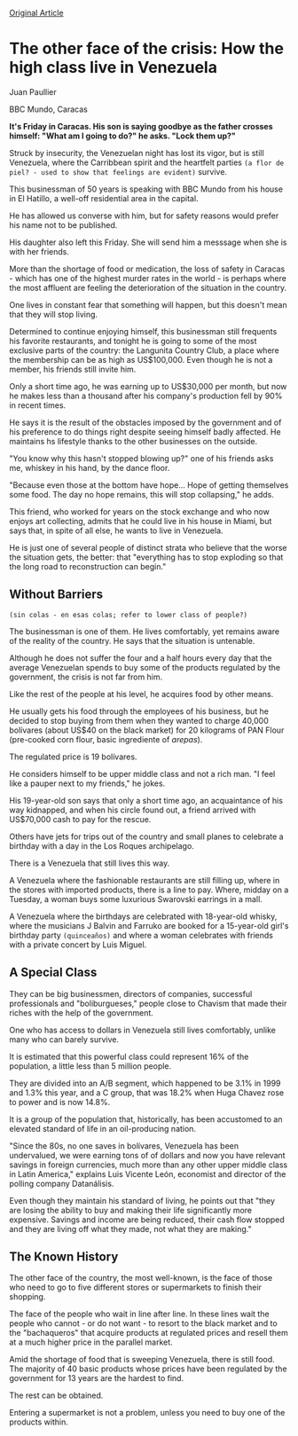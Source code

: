 [Original Article](http://www.bbc.com/mundo/noticias-america-latina-36680377)

The other face of the crisis: How the high class live in Venezuela
==================================================================

Juan Paullier

BBC Mundo, Caracas

**It's Friday in Caracas. His son is saying goodbye as the father crosses himself: "What am I going to do?" he asks. "Lock them up?"**

Struck by insecurity, the Venezuelan night has lost its vigor, but is still Venezuela, where the Carribbean spirit and the heartfelt parties `(a flor de piel? - used to show that feelings are evident)` survive.

This businessman of 50 years is speaking with BBC Mundo from his house in El Hatillo, a well-off residential area in the capital.

He has allowed us converse with him, but for safety reasons would prefer his name not to be published.

His daughter also left this Friday. She will send him a messsage when she is with her friends.

More than the shortage of food or medication, the loss of safety in Caracas - which has one of the highest murder rates in the world - is perhaps where the most affluent are feeling the deterioration of the situation in the country.

One lives in constant fear that something will happen, but this doesn't mean that they will stop living.

Determined to continue enjoying himself, this businessman still frequents his favorite restaurants, and tonight he is going to some of the most exclusive parts of the country: the Langunita Country Club, a place where the membership can be as high as US$100,000. Even though he is not a member, his friends still invite him.

Only a short time ago, he was earning up to US$30,000 per month, but now he makes less than a thousand after his company's production fell by 90% in recent times.

He says it is the result of the obstacles imposed by the government and of his preference to do things right despite seeing himself badly affected. He maintains hs lifestyle thanks to the other businesses on the outside.

"You know why this hasn't stopped blowing up?" one of his friends asks me, whiskey in his hand, by the dance floor.

"Because even those at the bottom have hope... Hope of getting themselves some food. The day no hope remains, this will stop collapsing," he adds.

This friend, who worked for years on the stock exchange and who now enjoys art collecting, admits that he could live in his house in Miami, but says that, in spite of all else, he wants to live in Venezuela.

He is just one of several people of distinct strata who believe that the worse the situation gets, the better: that "everything has to stop exploding so that the long road to reconstruction can begin."

Without Barriers
----------------
`(sin colas - en esas colas; refer to lower class of people?)`

The businessman is one of them. He lives comfortably, yet remains aware of the reality of the country. He says that the situation is untenable.

Although he does not suffer the four and a half hours every day that the average Venezuelan spends to buy some of the products regulated by the government, the crisis is not far from him.

Like the rest of the people at his level, he acquires food by other means.

He usually gets his food through the employees of his business, but he decided to stop buying from them when they wanted to charge 40,000 bolívares (about US$40 on the black market) for 20 kilograms of PAN Flour (pre-cooked corn flour, basic ingrediente of *arepas*).

The regulated price is 19 bolívares.

He considers himself to be upper middle class and not a rich man. "I feel like a pauper next to my friends," he jokes.

His 19-year-old son says that only a short time ago, an acquaintance of his way kidnapped, and when his circle found out, a friend arrived with US$70,000 cash to pay for the rescue.

Others have jets for trips out of the country and small planes to celebrate a birthday with a day in the Los Roques archipelago.

There is a Venezuela that still lives this way.

A Venezuela where the fashionable restaurants are still filling up, where in the stores with imported products, there is a line to pay. Where, midday on a Tuesday, a woman buys some luxurious Swarovski earrings in a mall.

A Venezuela where the birthdays are celebrated with 18-year-old whisky, where the musicians J Balvin and Farruko are booked for a 15-year-old girl's birthday party `(quinceaños)` and where a woman celebrates with friends with a private concert by Luis Miguel.

A Special Class
---------------

They can be big businessmen, directors of companies, successful professionals and "boliburgueses," people close to Chavism that made their riches with the help of the government.

One who has access to dollars in Venezuela still lives comfortably, unlike many who can barely survive.

It is estimated that this powerful class could represent 16% of the population, a little less than 5 million people.

They are divided into an A/B segment, which happened to be 3.1% in 1999 and 1.3% this year, and a C group, that was 18.2% when Huga Chavez rose to power and is now 14.8%.

It is a group of the population that, historically, has been accustomed to an elevated standard of life in an oil-producing nation.

"Since the 80s, no one saves in bolívares, Venezuela has been undervalued, we were earning tons of of dollars and now you have relevant savings in foreign currencies, much more than any other upper middle class in Latin America," explains Luis Vicente León, economist and director of the polling company Datanálisis.

Even though they maintain his standard of living, he points out that "they are losing the ability to buy and making their life significantly more expensive. Savings and income are being reduced, their cash flow stopped and they are living off what they made, not what they are making."

The Known History
-----------------

The other face of the country, the most well-known, is the face of those who need to go to five different stores or supermarkets to finish their shopping.

The face of the people who wait in line after line. In these lines wait the people who cannot - or do not want - to resort to the black market and to the "bachaqueros" that acquire products at regulated prices and resell them at a much higher price in the parallel market.

Amid the shortage of food that is sweeping Venezuela, there is still food. The majority of 40 basic products whose prices have been regulated by the government for 13 years are the hardest to find.

The rest can be obtained.

Entering a supermarket is not a problem, unless you need to buy one of the products within.
